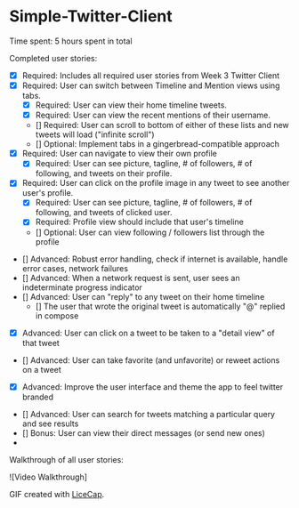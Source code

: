 Simple-Twitter-Client
===============

Time spent: 5 hours spent in total

Completed user stories:

 * [x] Required: Includes all required user stories from Week 3 Twitter Client
 * [x] Required: User can switch between Timeline and Mention views using tabs.
   * [x] Required: User can view their home timeline tweets.
   * [x] Required: User can view the recent mentions of their username.
   * [] Required: User can scroll to bottom of either of these lists and new tweets will load ("infinite scroll")
   * [] Optional: Implement tabs in a gingerbread-compatible approach
 * [x] Required: User can navigate to view their own profile
   * [x] Required: User can see picture, tagline, # of followers, # of following, and tweets on their profile.
 * [x] Required: User can click on the profile image in any tweet to see another user's profile.
   * [x] Required: User can see picture, tagline, # of followers, # of following, and tweets of clicked user.
   * [x] Required: Profile view should include that user's timeline
   * [] Optional: User can view following / followers list through the profile
 * [] Advanced: Robust error handling, check if internet is available, handle error cases, network failures
 * [] Advanced: When a network request is sent, user sees an indeterminate progress indicator
 * [] Advanced: User can "reply" to any tweet on their home timeline
   * [] The user that wrote the original tweet is automatically "@" replied in compose
 * [x] Advanced: User can click on a tweet to be taken to a "detail view" of that tweet
 * [] Advanced: User can take favorite (and unfavorite) or reweet actions on a tweet
 * [x] Advanced: Improve the user interface and theme the app to feel twitter branded
 * [] Advanced: User can search for tweets matching a particular query and see results
 * [] Bonus: User can view their direct messages (or send new ones)
 * 
Walkthrough of all user stories:

![Video Walkthrough] 

GIF created with [LiceCap](http://www.cockos.com/licecap/).
